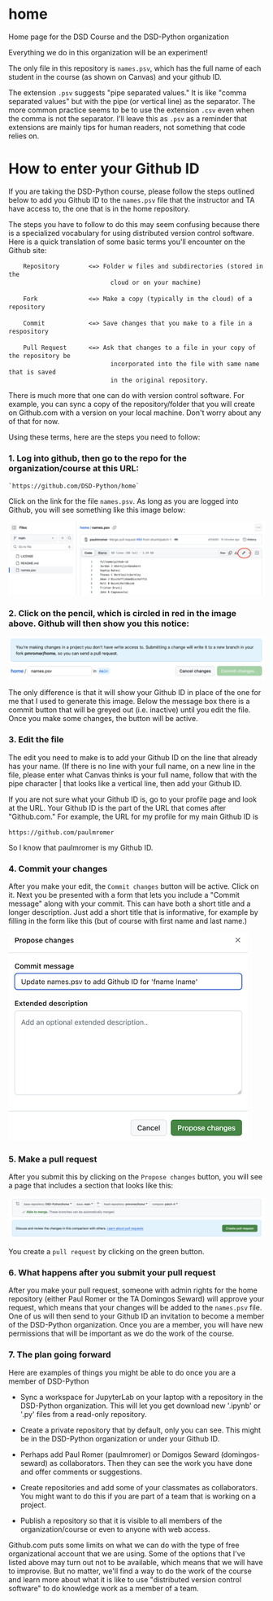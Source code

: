 # home

Home page for the DSD Course and the DSD-Python organization

Everything we do in this organization will be an experiment! 

The only file in this repository is `names.psv`, which has the full name of each student in the course (as shown on Canvas) and your github ID. 

The extension `.psv` suggests "pipe separated values." It is like "comma separated values" but with the pipe (or vertical line) as the separator. The more common practice seems to be to use the extension `.csv` even when the comma is not the separator. I'll leave this as `.psv` as a reminder that extensions are mainly tips for human readers, not something that code relies on. 


# How to enter your Github ID 

If you are taking the DSD-Python course, please follow the steps outlined below to add you Github ID to the `names.psv` file that the instructor and TA have access to, the one that is in the home repository. 

The steps you have to follow to do this may seem confusing because there is a specialized vocabulary for using distributed version control software. Here is a quick translation of some basic terms you'll encounter on the Github site:

```
    Repository        <=> Folder w files and subdirectories (stored in the 
                            cloud or on your machine)

    Fork              <=> Make a copy (typically in the cloud) of a repository
    
    Commit            <=> Save changes that you make to a file in a respository 
    
    Pull Request      <=> Ask that changes to a file in your copy of the repository be 
                            incorporated into the file with same name that is saved 
                            in the original repository.
```

There is much more that one can do with version control software. For example, you can sync a copy of the repository/folder that you will create on Github.com with a version on your local machine. Don't worry about any of that for now.

Using these terms, here are the steps you need to follow: 

### 1. Log into github, then go to the repo for the organization/course at this URL:

    `https://github.com/DSD-Python/home`

Click on the link for the file `names.psv`. As long as you are logged into Github, you will see something like this image below: 

![pencil for editing from github.com](pencil.png)

### 2. Click on the pencil, which is circled in red in the image above. Github will then show you this notice: 

![notice from github.com](fork.png)

The only difference is that it will show your Github ID in place of the one for me that I used to generate this image. Below the message box there is a commit button that will be greyed out (i.e. inactive) until you edit the file. Once you make some changes, the button will be active. 


### 3. Edit the file 

The edit you need to make is to add your Github ID on the line that already has your name. (If there is no line with your full name, on a new line in the file, please enter what Canvas thinks is your full name, follow that with the pipe character   |   that looks like a vertical line, then add your Github ID.

If you are not sure what your Github ID is, go to your profile page and look at the URL. Your Github ID is the part of the URL that comes after "Github.com." For example, the URL for my profile for my main Github ID is 

    https://github.com/paulmromer 

So I know that paulmromer is my Github ID.



### 4. Commit your changes 
After you make your edit, the `Commit changes` button will be active. Click on it. Next you be presented with a form that lets you include a "Commit message" along with your commit. This can have both a short title and a longer description. Just add a short title that is informative, for example by filling in the form like this (but of course with first name and last name.) 

![commit msg from github.com](commit-message.png)


### 5. Make a pull request 
After you submit this by clicking on the `Propose changes` button, you will see a page that includes a section that looks like this: 

![pull request button from github.com](pull-request.png)

You create a `pull request` by clicking on the green button. 


### 6. What happens after you submit your pull request 
After you make your pull request, someone with admin rights for the home repository (either Paul Romer or the TA Domingos Seward) will approve your request, which means that your changes will be added to the `names.psv` file. One of us will then send to your Github ID an invitation to become a member of the DSD-Python organization. Once you are a member, you will have new permissions that will be important as we do the work of the course. 

### 7. The plan going forward 

Here are examples of things you might be able to do once you are a member of DSD-Python 

- Sync a workspace for JupyterLab on your laptop with a repository in the DSD-Python organization. This will let you get download new '.ipynb' or '.py' files from a read-only repository. 

- Create a private repository that by default, only you can see. This might be in the DSD-Python organization or under your Github ID. 

- Perhaps add Paul Romer (paulmromer) or Domigos Seward (domingos-seward) as collaborators. Then they can see the work you have done and offer comments or suggestions. 

- Create repositories and add some of your classmates as collaborators. You might want to do this if you are part of a team that is working on a project. 

- Publish a repository so that it is visible to all members of the organization/course or even to anyone with web access. 

Github.com puts some limits on what we can do with the type of free organizational account that we are using. Some of the options that I've listed above may turn out not to be available, which means that we will have to improvise. But no matter, we'll find a way to do the work of the course and learn more about what it is like to use "distributed version control software" to do knowledge work as a member of a team. 



